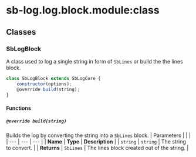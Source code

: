# sb-log.log.block.module:class
## Classes
### SbLogBlock
A class used to log a single string in form of `SbLines` or build the the lines block.
```js
class SbLogBlock extends SbLogCore {
	constructor(options);
	@override build(string);
}
```
#### Functions
##### `@override build(string)`
Builds the log by converting the string into a `SbLines` block.
| Parameters |  |  | 
| --- | --- | --- |
| **Name** | **Type** | **Description** | 
| `string` | `string` | The string to convert. | 
| **Returns** | `SbLines` | The lines block created out of the string. | 

